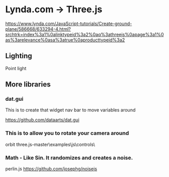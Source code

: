 # Lynda.com -> Three.js

https://www.lynda.com/JavaScript-tutorials/Create-ground-plane/586668/633294-4.html?srchtrk=index%3a1%0alinktypeid%3a2%0aq%3athreejs%0apage%3a1%0as%3arelevance%0asa%3atrue%0aproducttypeid%3a2

## Lighting

Point light

## More libraries

### dat.gui

This is to create that widget nav bar to move variables around

https://github.com/dataarts/dat.gui

### This is to allow you to rotate your camera around

orbit
three.js-master\examples\js\controls\

### Math - Like Sin. It randomizes and creates a noise.

perlin.js
https://github.com/josephg/noisejs

